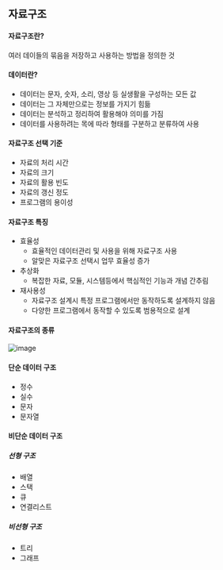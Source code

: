 ## 자료구조

#### 자료구조란?
여러 데이들의 묶음을 저장하고 사용하는 방법을 정의한 것

#### 데이터란?
- 데이터는 문자, 숫자, 소리, 영상 등 실생활을 구성하는 모든 값
- 데이터는 그 자체만으로는 정보를 가지기 힘듦
- 데이터는 분석하고 정리하여 활용해야 의미를 가짐
- 데이터를 사용하려는 목에 따라 형태를 구분하고 분류하여 사용

#### 자료구조 선택 기준
- 자료의 처리 시간
- 자료의 크기
- 자료의 활용 빈도
- 자료의 갱신 정도
- 프로그램의 용이성

#### 자료구조 특징
- 효율성
  - 효율적인 데이터관리 및 사용을 위해 자료구조 사용
  - 알맞은 자료구조 선택시 업무 효율성 증가
- 추상화
  - 복잡한 자료, 모듈, 시스템등에서 핵심적인 기능과 개념 간추림
- 재사용성
  - 자료구조 설계시 특정 프로그램에서만 동작하도록 설계하지 않음
  - 다양한 프로그램에서 동작할 수 있도록 범용적으로 설계

#### 자료구조의 종류
![image](https://github.com/yyubin/yyubin/assets/86289926/cb50a5ab-227d-49be-928d-a7cc83ade594)

#### 단순 데이터 구조
- 정수
- 실수
- 문자
- 문자열

#### 비단순 데이터 구조
##### 선형 구조
- 배열
- 스택
- 큐
- 연결리스트

##### 비선형 구조
- 트리
- 그래프

